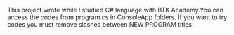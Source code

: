 This project wrote while I studied C# language with BTK Academy.You can access the codes from program.cs in ConsoleApp folders.
İf you want to try codes you must remove slashes between NEW PROGRAM titles.
